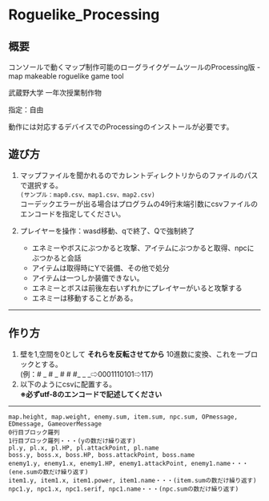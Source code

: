 # Roguelike_Processing

## 概要

コンソールで動くマップ制作可能のローグライクゲームツールのProcessing版 - map makeable roguelike game tool

武蔵野大学 一年次授業制作物

指定：自由

動作には対応するデバイスでのProcessingのインストールが必要です。

## 遊び方

1. マップファイルを聞かれるのでカレントディレクトリからのファイルのパスで選択する。  
   `(サンプル：map0.csv、map1.csv、map2.csv)`  
   コーデックエラーが出る場合はプログラムの49行末端引数にcsvファイルのエンコードを指定してください。

2. プレイヤーを操作：wasd移動、qで終了、Qで強制終了
   - エネミーやボスにぶつかると攻撃、アイテムにぶつかると取得、npcにぶつかると会話
   - アイテムは取得時にYで装備、その他で処分
   - アイテムは一つしか装備できない。
   - エネミーとボスは前後左右いずれかにプレイヤーがいると攻撃する
   - エネミーは移動することがある。

---

## 作り方

1. 壁を1,空間を0として __それらを反転させてから__ 10進数に変換、これを一ブロックとする。<br>(例：# \_ # \_ # # #\_ \_ \_⇨0001110101⇨117)
2. 以下のようにcsvに配置する。<br>
__※必ずutf-8のエンコードで記述してください__

---

```csv
map.height, map.weight, enemy.sum, item.sum, npc.sum, OPmessage, EDmessage, GameoverMessage
0行目ブロック羅列
1行目ブロック羅列・・・(yの数だけ繰り返す)
pl.y, pl.x, pl.HP, pl.attackPoint, pl.name
boss.y, boss.x, boss.HP, boss.attackPoint, boss.name
enemy1.y, enemy1.x, enemy1.HP, enemy1.attackPoint, enemy1.name・・・(ene.sumの数だけ繰り返す)
item1.y, item1.x, item1.power, item1.name・・・(item.sumの数だけ繰り返す)
npc1.y, npc1.x, npc1.serif, npc1.name・・・(npc.sumの数だけ繰り返す)
```
